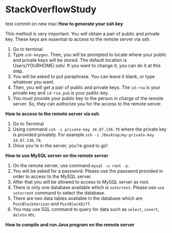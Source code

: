 # StackOverflowStudy
test commit on new mac
**How to generate your ssh key**

This method is very important. You will obtain a pair of public and private key. These keys are essential to access to the remote server via ssh.
1. Go to terminal
2. Type `ssh-keygen`. Then, you will be prompted to locate where your public and private keys will be stored. The default location is Users/YOURHOME/.ssh/. If you want to change it, you can do it at this step.
3. You will be asked to put paraphrase. You can leave it blank, or type whatever you want.
4. Then, you will get a pair of public and private keys. The `id-rsa` is your private key and `id-rsa.pub` is your public key.
5. You *must* provide your public key to the person in charge of the remote server. So, they can authorize you for the access to the remote server.

**How to access to the remote server via ssh**
1. Go to Terminal
2. Using command `ssh -i private-key 34.87.136.79` where the private key is provided privately. For example `ssh -i /Desktop/my-private-key 34.87.136.79`.
3. Once you're in the server, you're good to go!

**How to use MySQL server on the remote server**
1. On the remote server, use command `mysql -u root -p`.
2. You will be asked for a password. Please use the password provided in order to access to the MySQL server.
3. After that you will be allowed to access to MySQL server as root.
4. There is only one database available which is `sotorrent`. Please use `use sotorrent` command to select the database.
5. There are two data tables available in the database which are `PostBlockVersion` and `PostBlockDiff`.
6. You may use SQL command to query for data such as `select`, `insert`, `delete` etc.

**How to compile and run Java program on the remote server**
